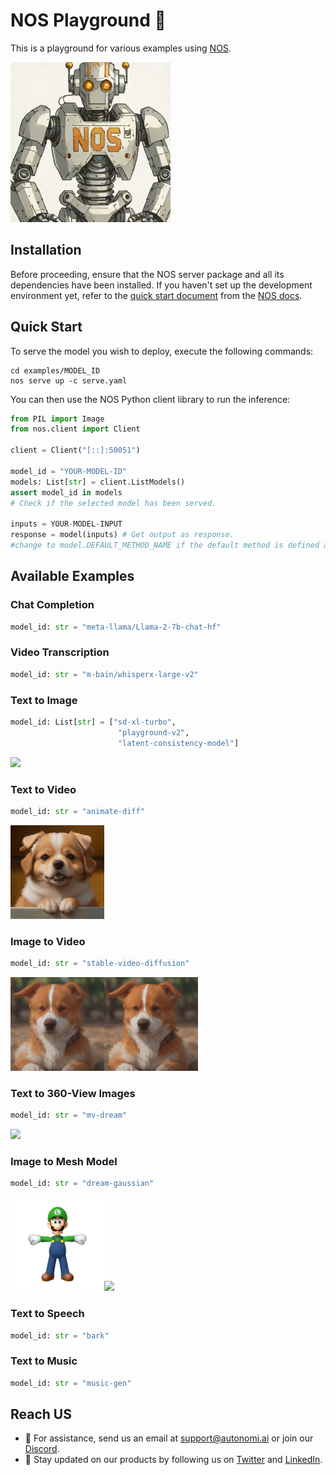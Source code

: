 # NOS Playground 🛝
This is a playground for various examples using [NOS](https://github.com/autonomi-ai/nos).

<img src="assets/exp_txt2img.png" width="256">

## Installation
Before proceeding, ensure that the NOS server package and all its dependencies have been installed. If you haven't set up the development environment yet, refer to the [quick start document](https://docs.nos.run/docs/quickstart.html) from the [NOS docs](https://docs.nos.run/).

## Quick Start
To serve the model you wish to deploy, execute the following commands:
```console
cd examples/MODEL_ID
nos serve up -c serve.yaml
```
You can then use the NOS Python client library to run the inference:
```python
from PIL import Image
from nos.client import Client

client = Client("[::]:50051")

model_id = "YOUR-MODEL-ID"
models: List[str] = client.ListModels()
assert model_id in models
# Check if the selected model has been served.

inputs = YOUR-MODEL-INPUT
response = model(inputs) # Get output as response.
#change to model.DEFAULT_METHOD_NAME if the default method is defined as  "__call__"
```

## Available Examples

### Chat Completion
```python
model_id: str = "meta-llama/Llama-2-7b-chat-hf"
```

### Video Transcription
```python
model_id: str = "m-bain/whisperx-large-v2"
```

### Text to Image
```python
model_id: List[str] = ["sd-xl-turbo",
                        "playground-v2",
                        "latent-consistency-model"]
```
<img src="examples/stable-diffusion-XL-turbo/example.png" width="150">

### Text to Video
```python
model_id: str = "animate-diff"
```
<img src="examples/animate-diff/example.gif" width="150">

### Image to Video
```python
model_id: str = "stable-video-diffusion"
```
<img src="assets/exp_img2vid_in.png" width="150"><img src="assets/exp_img2vid_out.gif" width="150">

### Text to 360-View Images
```python
model_id: str = "mv-dream"
```
<img src="examples/mvdream/example.png" width="600">

### Image to Mesh Model
```python
model_id: str = "dream-gaussian"
```
<img src="examples/dream-gaussian/csm_luigi_rgba.png" width="150"><img src="examples/dream-gaussian/example.gif" width="160">

### Text to Speech
```python
model_id: str = "bark"
```
### Text to Music
```python
model_id: str = "music-gen"
```

## Reach US
* 💬 For assistance, send us an email at [support@autonomi.ai](mailto:support@autonomi.ai) or join our [Discord](https://discord.gg/QAGgvTuvgg).
* 📣 Stay updated on our products by following us on [Twitter](https://twitter.com/autonomi\_ai) and [LinkedIn](https://www.linkedin.com/company/autonomi-ai).
